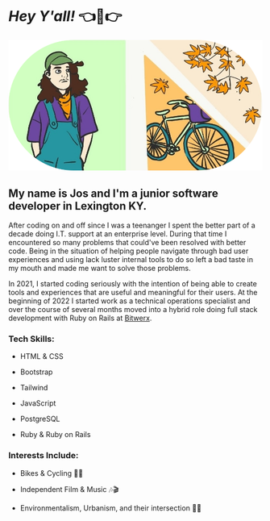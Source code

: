 
# ***Hey Y'all!***  👈🤠👉 
<a rel="me" href="https://ruby.social/@Whatnotery"></a>
![cartoon of Jos O'shea and a fall scene with a bike](https://github.com/whatnotery/whatnotery/blob/main/image.png)

## My name is Jos and I'm a junior software developer in Lexington KY.

After coding on and off since I was a teenanger I spent the better part of a decade doing I.T. support at an enterprise level. During that time I encountered so many problems that could've been resolved with better code. Being in the situation of helping people navigate through bad user experiences and using lack luster internal tools to do so left a bad taste in my mouth and made me want to solve those problems.

In 2021, I started coding seriously with the intention of being able to create tools and experiences that are useful and meaningful for their users. At the beginning of 2022 I started work as a technical operations specialist and over the course of several months moved into a hybrid role doing full stack development with Ruby on Rails at [Bitwerx](https://www.bitwerx.com/).

### Tech Skills:

- HTML & CSS

- Bootstrap 

- Tailwind

- JavaScript

- PostgreSQL

- Ruby & Ruby on Rails


### Interests Include:
- Bikes & Cycling 🚵‍♂️

- Independent Film & Music 🎶🎬

- Environmentalism, Urbanism, and their intersection 🌳🏦
